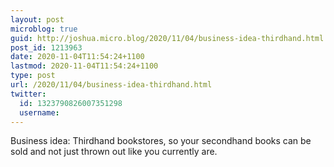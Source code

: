 ```yaml
---
layout: post
microblog: true
guid: http://joshua.micro.blog/2020/11/04/business-idea-thirdhand.html
post_id: 1213963
date: 2020-11-04T11:54:24+1100
lastmod: 2020-11-04T11:54:24+1100
type: post
url: /2020/11/04/business-idea-thirdhand.html
twitter:
  id: 1323790826007351298
  username: 
---
```

Business idea: Thirdhand bookstores, so your secondhand books can be sold and not just thrown out like you currently are.
